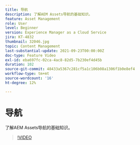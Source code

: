 ```yaml
---
title: 导航
description: 了解AEM Assets导航的基础知识。
feature: Asset Management
role: User
level: Beginner
version: Experience Manager as a Cloud Service
jira: KT-4832
thumbnail: 32046.jpg
topic: Content Management
last-substantial-update: 2021-09-23T00:00:00Z
doc-type: Feature Video
exl-id: eba697fc-02ca-4ac8-82d5-7b230ef4d45b
duration: 102
source-git-commit: 48433a5367c281cf5a1c106b08a1306f1b0e8ef4
workflow-type: tm+mt
source-wordcount: '16'
ht-degree: 12%

---
```


# 导航

了解AEM Assets导航的基础知识。

>[!VIDEO](https://video.tv.adobe.com/v/37097?quality=12&learn=on&captions=chi_hans)
